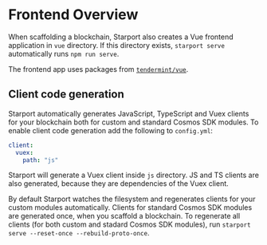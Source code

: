 # Frontend Overview

When scaffolding a blockchain, Starport also creates a Vue frontend application in `vue` directory. If this directory exists, `starport serve` automatically runs `npm run serve`.

The frontend app uses packages from [`tendermint/vue`](https://github.com/tendermint/vue).

## Client code generation

Starport automatically generates JavaScript, TypeScript and Vuex clients for your blockchain both for custom and standard Cosmos SDK modules. To enable client code generation add the following to `config.yml`:

```yaml
client:
  vuex:
    path: "js"
```

Starport will generate a Vuex client inside `js` directory. JS and TS clients are also generated, because they are dependencies of the Vuex client.

By default Starport watches the filesystem and regenerates clients for your custom modules automatically. Clients for standard Cosmos SDK modules are generated once, when you scaffold a blockchain. To regenerate all clients (for both custom and stadard Cosmos SDK modules), run `starport serve --reset-once --rebuild-proto-once`.